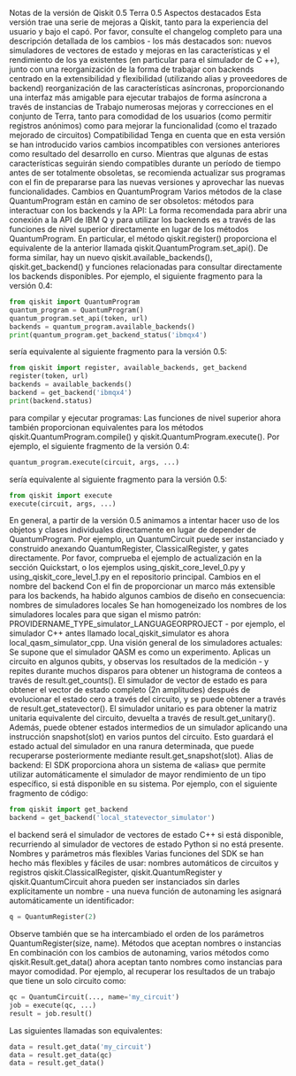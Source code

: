 Notas de la versión de Qiskit 0.5
Terra 0.5
Aspectos destacados
Esta versión trae una serie de mejoras a Qiskit, tanto para la experiencia del usuario y bajo el capó. Por favor, consulte el changelog completo para una descripción detallada de los cambios - los más destacados son: 
nuevos simuladores de vectores de estado y mejoras en las características y el rendimiento de los ya existentes (en particular para el simulador de C ++), junto con una reorganización de la forma de trabajar con backends centrado en la extensibilidad y flexibilidad (utilizando alias y proveedores de backend)
reorganización de las características asíncronas, proporcionando una interfaz más amigable para ejecutar trabajos de forma asíncrona a través de instancias de Trabajo
numerosas mejoras y correcciones en el conjunto de Terra, tanto para comodidad de los usuarios (como permitir registros anónimos) como para mejorar la funcionalidad (como el trazado mejorado de circuitos)
Compatibilidad
Tenga en cuenta que en esta versión se han introducido varios cambios incompatibles con versiones anteriores como resultado del desarrollo en curso. Mientras que algunas de estas características seguirán siendo compatibles durante un período de tiempo antes de ser totalmente obsoletas, se recomienda actualizar sus programas con el fin de prepararse para las nuevas versiones y aprovechar las nuevas funcionalidades.
Cambios en QuantumProgram
Varios métodos de la clase QuantumProgram están en camino de ser obsoletos:
métodos para interactuar con los backends y la API:
La forma recomendada para abrir una conexión a la API de IBM Q y para utilizar los backends es a través de las funciones de nivel superior directamente en lugar de los métodos QuantumProgram. En particular, el método qiskit.register() proporciona el equivalente de la anterior llamada qiskit.QuantumProgram.set_api(). De forma similar, hay un nuevo qiskit.available_backends(), qiskit.get_backend() y funciones relacionadas para consultar directamente los backends disponibles. Por ejemplo, el siguiente fragmento para la versión 0.4:

```python
from qiskit import QuantumProgram
quantum_program = QuantumProgram()
quantum_program.set_api(token, url)
backends = quantum_program.available_backends()
print(quantum_program.get_backend_status('ibmqx4')
```
sería equivalente al siguiente fragmento para la versión 0.5:
```python
from qiskit import register, available_backends, get_backend
register(token, url)
backends = available_backends()
backend = get_backend('ibmqx4')
print(backend.status)
```
para compilar y ejecutar programas:
Las funciones de nivel superior ahora también proporcionan equivalentes para los métodos qiskit.QuantumProgram.compile() y qiskit.QuantumProgram.execute(). Por ejemplo, el siguiente fragmento de la versión 0.4:
```python
quantum_program.execute(circuit, args, ...)
```
sería equivalente al siguiente fragmento para la versión 0.5:
```python
from qiskit import execute
execute(circuit, args, ...)
```
En general, a partir de la versión 0.5 animamos a intentar hacer uso de los objetos y clases individuales directamente en lugar de depender de QuantumProgram. Por ejemplo, un QuantumCircuit puede ser instanciado y construido anexando QuantumRegister, ClassicalRegister, y gates directamente. Por favor, comprueba el ejemplo de actualización en la sección Quickstart, o los ejemplos using_qiskit_core_level_0.py y using_qiskit_core_level_1.py en el repositorio principal.
Cambios en el nombre del backend
Con el fin de proporcionar un marco más extensible para los backends, ha habido algunos cambios de diseño en consecuencia:
nombres de simuladores locales
Se han homogeneizado los nombres de los simuladores locales para que sigan el mismo patrón: PROVIDERNAME_TYPE_simulator_LANGUAGEORPROJECT - por ejemplo, el simulador C++ antes llamado local_qiskit_simulator es ahora local_qasm_simulator_cpp. Una visión general de los simuladores actuales:
Se supone que el simulador QASM es como un experimento. Aplicas un circuito en algunos qubits, y observas los resultados de la medición - y repites durante muchos disparos para obtener un histograma de conteos a través de result.get_counts().
El simulador de vector de estado es para obtener el vector de estado completo (2n amplitudes) después de evolucionar el estado cero a través del circuito, y se puede obtener a través de result.get_statevector().
El simulador unitario es para obtener la matriz unitaria equivalente del circuito, devuelta a través de result.get_unitary().
Además, puede obtener estados intermedios de un simulador aplicando una instrucción snapshot(slot) en varios puntos del circuito. Esto guardará el estado actual del simulador en una ranura determinada, que puede recuperarse posteriormente mediante result.get_snapshot(slot).
Alias de backend:
El SDK proporciona ahora un sistema de «alias» que permite utilizar automáticamente el simulador de mayor rendimiento de un tipo específico, si está disponible en su sistema. Por ejemplo, con el siguiente fragmento de código:
```python
from qiskit import get_backend
backend = get_backend('local_statevector_simulator')
```
el backend será el simulador de vectores de estado C++ si está disponible, recurriendo al simulador de vectores de estado Python si no está presente.
Nombres y parámetros más flexibles
Varias funciones del SDK se han hecho más flexibles y fáciles de usar:
nombres automáticos de circuitos y registros
qiskit.ClassicalRegister, qiskit.QuantumRegister y qiskit.QuantumCircuit ahora pueden ser instanciados sin darles explícitamente un nombre - una nueva función de autonaming les asignará automáticamente un identificador:
```python
q = QuantumRegister(2)
```
Observe también que se ha intercambiado el orden de los parámetros QuantumRegister(size, name).
Métodos que aceptan nombres o instancias
En combinación con los cambios de autonaming, varios métodos como qiskit.Result.get_data() ahora aceptan tanto nombres como instancias para mayor comodidad. Por ejemplo, al recuperar los resultados de un trabajo que tiene un solo circuito como:
```python
qc = QuantumCircuit(..., name='my_circuit')
job = execute(qc, ...)
result = job.result()
```
Las siguientes llamadas son equivalentes:
```python
data = result.get_data('my_circuit')
data = result.get_data(qc)
data = result.get_data()
```